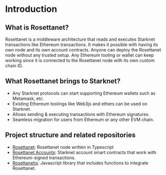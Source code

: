 # Introduction


## What is Rosettanet?

Rosettanet is a middleware architecture that reads and executes Starknet transactions like Ethereum transactions. It makes it possible with having its own node and its own account contracts. Anyone can deploy the Rosettanet node without any trusted setup. Any Ethereum tooling or wallet can keep working since it is connected to the Rosettanet node with its own custom chain ID.

## What Rosettanet brings to Starknet?

- Any Starknet protocols can start supporting Ethereum wallets such as Metamask, etc.
- Existing Ethereum toolings like Web3js and ethers can be used on Starknet.
- Allows sending & executing transactions with Ethereum signatures.
- Seamless migration for users from Ethereum or any other EVM chain.

## Project structure and related repositories

- [Rosettanet](https://github.com/Digine-Labs/rosettanet): Rosettanet node written in Typescript
- [Rosettanet Accounts](https://github.com/Digine-Labs/rosettacontracts): Starknet account smart contracts that work with Ethereum-signed transactions.
- [Rosettanetjs](https://github.com/Digine-Labs/rosettanetjs): Javascript library that includes functions to integrate Rosettanet.